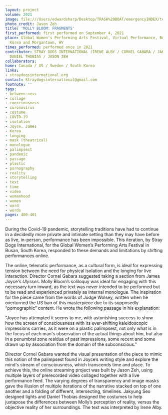 ```yaml
---
layout: project
volume: 2021
image: file:///Users/edwardsharp/Desktop/TRASH%20BOAT/emergencyINDEX/ten_plus/guts/Links/1665434852152_Molly_Bloom_copy.tif
photo_credit: Jason Zeh
title: 'MOLLY BLOOM: FRAGMENTS'
first_performed: first performed on September 4, 2021
place: Global Women's Performing Arts Festival, Virtual Performance, Busan, South
  Korea and Morgantown, WV
times_performed: performed once in 2021
contributor: STRAY DOGS INTERNATIONAL (IRENE ALBY / CORNEL GABARA / JAKYUNG SEO /
  DANIEL THOBIAS / JASON ZEH
collaborators:
home: Canada / US / Sweden / South Korea
links:
- straydogsinternational.org
contact: Straydogsinternational@gmail.com
footnote: ''
tags:
- between-ness
- collage
- consciousness
- coronavirus
- costume
- COVID-19
- isolation
- Joyce, James
- Korea
- longing
- mask (theatrical)
- monologue
- palimpsest
- pandemic
- passage
- plastic
- pornography
- reality
- storytelling
- text
- time
- video
- womanhood
- women
- word
- words
pages: 400-401
---
```


During the Covid-19 pandemic, storytelling traditions have had to continue in a decidedly more private and intimate setting than they may have before as live, in-person, performance has been impossible. This iteration, by Stray Dogs International, for the Global Women’s Performing Arts Festival in Busan, South Korea, responded to these demands and limitations by shifting performances online. 

The online, telematic performance, as a cultural form, is ideal for expressing tension between the need for physical isolation and the longing for live interaction. Director Cornel Gabara suggested taking a section from James Joyce's *Ulysses*. Molly Bloom’s soliloquy was ideal for engaging with this necessary turn inward, as the text was never intended to be performed but to be read and experienced privately as internal monologue. The inspiration for the piece came from the words of Judge Wolsey, written when he overturned the US ban of this masterpiece due to its supposedly “pornographic” content. He wrote the following passage in his explanation:

"Joyce has attempted it seems to me, with astonishing success to show how the screen of consciousness with its ever-shifting kaleidoscopic impressions carries, as it were on a plastic palimpsest, not only what is in the focus of each man's observation of the actual things about him, but also in a penumbral zone residua of past impressions, some recent and some drawn up by association from the domain of the subconscious."

Director Cornel Gabara wanted the visual presentation of the piece to mimic this notion of the palimpsest found in Joyce’s writing style and explore the mind's stream of consciousness, which transcends time and place. To achieve this, the online streaming project was built by Jason Zeh, using multiple layers of prerecorded video collaged together with a live performance feed. The varying degrees of transparency and image masks gave the illusion of multiple iterations of the narrative stacked on top of one another and a folding of different, intersecting, timelines. Jakyung Seo designed lights and Daniel Thobias designed the costumes to help juxtapose the differences between Molly’s perception of reality, versus the objective reality of her surroundings. The text was interpreted by Irene Alby.